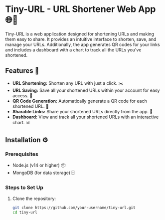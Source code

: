 # Tiny-URL - URL Shortener Web App 🌐🔗

Tiny-URL is a web application designed for shortening URLs and making them easy to share. It provides an intuitive interface to shorten, save, and manage your URLs. Additionally, the app generates QR codes for your links and includes a dashboard with a chart to track all the URLs you've shortened.

## Features 🚀

- **URL Shortening:** Shorten any URL with just a click. ✂️
- **URL Saving:** Save all your shortened URLs within your account for easy access. 💾
- **QR Code Generation:** Automatically generate a QR code for each shortened URL. 📱
- **Sharable Links:** Share your shortened URLs directly from the app. 🔗
- **Dashboard:** View and track all your shortened URLs with an interactive chart. 📊

## Installation ⚙️

### Prerequisites

- Node.js (v14 or higher) 📦
- MongoDB (for data storage) 🗄️

### Steps to Set Up

1. Clone the repository:

   ```bash
   git clone https://github.com/your-username/tiny-url.git
   cd tiny-url
   ```
